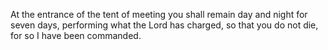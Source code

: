 At the entrance of the tent of meeting you shall remain day and night for seven days, performing what the Lord has charged, so that you do not die, for so I have been commanded.
